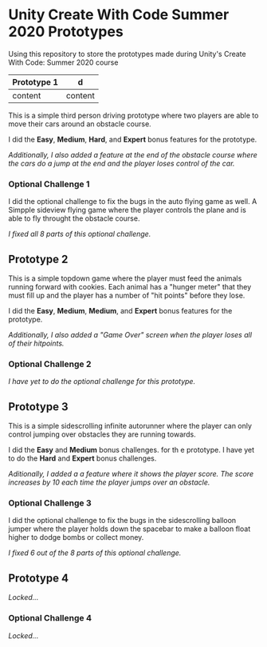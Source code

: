 # Unity Create With Code Summer 2020 Prototypes

Using this repository to store the prototypes made during Unity's Create With Code: Summer 2020 course

Prototype 1 | d
----------- | ------------
content | content 

This is a simple third person driving prototype where two players are able to move their cars around an obstacle course. 

I did the <b>Easy</b>, <b>Medium</b>, <b>Hard</b>, and <b>Expert</b> bonus features for the prototype.

<i>Additionally, I also added a feature at the end of the obstacle course where the cars do a jump at the end and the player loses control of the car. </i>

### Optional Challenge 1 

I did the optional challenge to fix the bugs in the auto flying game as well. A Simpple sideview flying game where the player controls the plane and is able to fly throught the obstacle course. 

<i>I fixed all 8 parts of this optional challenge. </i>

## Prototype 2 
This is a simple topdown game where the player must feed the animals running forward with cookies. Each animal has a "hunger meter" that they must fill up and the player has a number of "hit points" before they lose. 

I did the <b>Easy</b>, <b>Medium</b>, <b>Medium</b>, and <b>Expert</b> bonus features for the prototype. 

<i>Additionally, I also added a "Game Over" screen when the player loses all of their hitpoints. </i>

### Optional Challenge 2 

<i>I have yet to do the optional challenge for this prototype. </i>

## Prototype 3 
This is a simple sidescrolling infinite autorunner where the player can only control jumping over obstacles they are running towards. 

I did the <b>Easy</b> and <b>Medium</b> bonus challenges. for th e prototype. I have yet to do the <b>Hard</b> and <b>Expert</b> bonus challenges. 

<i> Aditionally, I added a a feature where it shows the player score. The score increases by 10 each time the player jumps over an obstacle. </i>

### Optional Challenge 3 

I did the optional challenge to fix the bugs in the sidescrolling balloon jumper where the player holds down the spacebar to make a balloon float higher to dodge bombs or collect money. 

<i>I fixed 6 out of the 8 parts of this optional challenge. </i>

## Prototype 4 
<i>Locked... </i>

### Optional Challenge 4 
<i>Locked... </i>